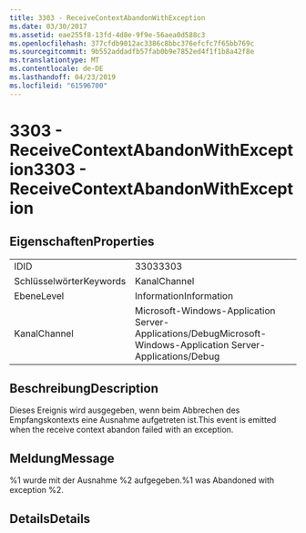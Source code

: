```yaml
---
title: 3303 - ReceiveContextAbandonWithException
ms.date: 03/30/2017
ms.assetid: eae255f8-13fd-4d8e-9f9e-56aea0d588c3
ms.openlocfilehash: 377cfdb9012ac3386c8bbc376efcfc7f65bb769c
ms.sourcegitcommit: 9b552addadfb57fab0b9e7852ed4f1f1b8a42f8e
ms.translationtype: MT
ms.contentlocale: de-DE
ms.lasthandoff: 04/23/2019
ms.locfileid: "61596700"
---
```

# <a name="3303---receivecontextabandonwithexception"></a><span data-ttu-id="f2e4d-102">3303 - ReceiveContextAbandonWithException</span><span class="sxs-lookup"><span data-stu-id="f2e4d-102">3303 - ReceiveContextAbandonWithException</span></span>
## <a name="properties"></a><span data-ttu-id="f2e4d-103">Eigenschaften</span><span class="sxs-lookup"><span data-stu-id="f2e4d-103">Properties</span></span>  
  
|||  
|-|-|  
|<span data-ttu-id="f2e4d-104">ID</span><span class="sxs-lookup"><span data-stu-id="f2e4d-104">ID</span></span>|<span data-ttu-id="f2e4d-105">3303</span><span class="sxs-lookup"><span data-stu-id="f2e4d-105">3303</span></span>|  
|<span data-ttu-id="f2e4d-106">Schlüsselwörter</span><span class="sxs-lookup"><span data-stu-id="f2e4d-106">Keywords</span></span>|<span data-ttu-id="f2e4d-107">Kanal</span><span class="sxs-lookup"><span data-stu-id="f2e4d-107">Channel</span></span>|  
|<span data-ttu-id="f2e4d-108">Ebene</span><span class="sxs-lookup"><span data-stu-id="f2e4d-108">Level</span></span>|<span data-ttu-id="f2e4d-109">Information</span><span class="sxs-lookup"><span data-stu-id="f2e4d-109">Information</span></span>|  
|<span data-ttu-id="f2e4d-110">Kanal</span><span class="sxs-lookup"><span data-stu-id="f2e4d-110">Channel</span></span>|<span data-ttu-id="f2e4d-111">Microsoft-Windows-Application Server-Applications/Debug</span><span class="sxs-lookup"><span data-stu-id="f2e4d-111">Microsoft-Windows-Application Server-Applications/Debug</span></span>|  
  
## <a name="description"></a><span data-ttu-id="f2e4d-112">Beschreibung</span><span class="sxs-lookup"><span data-stu-id="f2e4d-112">Description</span></span>  
 <span data-ttu-id="f2e4d-113">Dieses Ereignis wird ausgegeben, wenn beim Abbrechen des Empfangskontexts eine Ausnahme aufgetreten ist.</span><span class="sxs-lookup"><span data-stu-id="f2e4d-113">This event is emitted when the receive context abandon failed with an exception.</span></span>  
  
## <a name="message"></a><span data-ttu-id="f2e4d-114">Meldung</span><span class="sxs-lookup"><span data-stu-id="f2e4d-114">Message</span></span>  
 <span data-ttu-id="f2e4d-115">%1 wurde mit der Ausnahme %2 aufgegeben.</span><span class="sxs-lookup"><span data-stu-id="f2e4d-115">%1 was Abandoned with exception %2.</span></span>  
  
## <a name="details"></a><span data-ttu-id="f2e4d-116">Details</span><span class="sxs-lookup"><span data-stu-id="f2e4d-116">Details</span></span>
